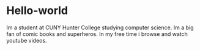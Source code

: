 # Hello-world

Im a student at CUNY Hunter College studying computer science. Im a big fan of comic books and superheros. In my free time i browse and watch youtube videos.
